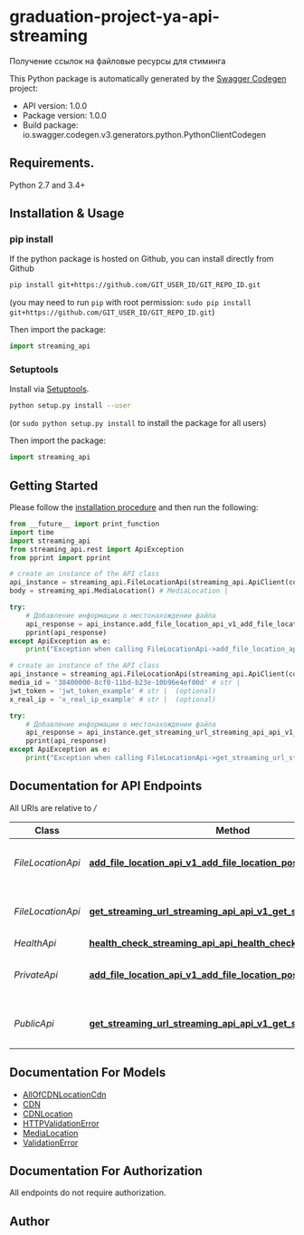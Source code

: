 # graduation-project-ya-api-streaming
Получение ссылок на файловые ресурсы для стиминга

This Python package is automatically generated by the [Swagger Codegen](https://github.com/swagger-api/swagger-codegen) project:

- API version: 1.0.0
- Package version: 1.0.0
- Build package: io.swagger.codegen.v3.generators.python.PythonClientCodegen

## Requirements.

Python 2.7 and 3.4+

## Installation & Usage
### pip install

If the python package is hosted on Github, you can install directly from Github

```sh
pip install git+https://github.com/GIT_USER_ID/GIT_REPO_ID.git
```
(you may need to run `pip` with root permission: `sudo pip install git+https://github.com/GIT_USER_ID/GIT_REPO_ID.git`)

Then import the package:
```python
import streaming_api 
```

### Setuptools

Install via [Setuptools](http://pypi.python.org/pypi/setuptools).

```sh
python setup.py install --user
```
(or `sudo python setup.py install` to install the package for all users)

Then import the package:
```python
import streaming_api
```

## Getting Started

Please follow the [installation procedure](#installation--usage) and then run the following:

```python
from __future__ import print_function
import time
import streaming_api
from streaming_api.rest import ApiException
from pprint import pprint

# create an instance of the API class
api_instance = streaming_api.FileLocationApi(streaming_api.ApiClient(configuration))
body = streaming_api.MediaLocation() # MediaLocation | 

try:
    # Добавление информации о местонахождении файла
    api_response = api_instance.add_file_location_api_v1_add_file_location_post(body)
    pprint(api_response)
except ApiException as e:
    print("Exception when calling FileLocationApi->add_file_location_api_v1_add_file_location_post: %s\n" % e)

# create an instance of the API class
api_instance = streaming_api.FileLocationApi(streaming_api.ApiClient(configuration))
media_id = '38400000-8cf0-11bd-b23e-10b96e4ef00d' # str | 
jwt_token = 'jwt_token_example' # str |  (optional)
x_real_ip = 'x_real_ip_example' # str |  (optional)

try:
    # Добавление информации о местонахождении файла
    api_response = api_instance.get_streaming_url_streaming_api_api_v1_get_streaming_url_post(media_id, jwt_token=jwt_token, x_real_ip=x_real_ip)
    pprint(api_response)
except ApiException as e:
    print("Exception when calling FileLocationApi->get_streaming_url_streaming_api_api_v1_get_streaming_url_post: %s\n" % e)
```

## Documentation for API Endpoints

All URIs are relative to */*

Class | Method | HTTP request | Description
------------ | ------------- | ------------- | -------------
*FileLocationApi* | [**add_file_location_api_v1_add_file_location_post**](docs/FileLocationApi.md#add_file_location_api_v1_add_file_location_post) | **POST** /api/v1/add_file_location | Добавление информации о местонахождении файла
*FileLocationApi* | [**get_streaming_url_streaming_api_api_v1_get_streaming_url_post**](docs/FileLocationApi.md#get_streaming_url_streaming_api_api_v1_get_streaming_url_post) | **POST** /streaming_api/api/v1/get_streaming_url | Добавление информации о местонахождении файла
*HealthApi* | [**health_check_streaming_api_api_health_check_get**](docs/HealthApi.md#health_check_streaming_api_api_health_check_get) | **GET** /streaming_api/api/health/check/ | Health Check
*PrivateApi* | [**add_file_location_api_v1_add_file_location_post**](docs/PrivateApi.md#add_file_location_api_v1_add_file_location_post) | **POST** /api/v1/add_file_location | Добавление информации о местонахождении файла
*PublicApi* | [**get_streaming_url_streaming_api_api_v1_get_streaming_url_post**](docs/PublicApi.md#get_streaming_url_streaming_api_api_v1_get_streaming_url_post) | **POST** /streaming_api/api/v1/get_streaming_url | Добавление информации о местонахождении файла

## Documentation For Models

 - [AllOfCDNLocationCdn](docs/AllOfCDNLocationCdn.md)
 - [CDN](docs/CDN.md)
 - [CDNLocation](docs/CDNLocation.md)
 - [HTTPValidationError](docs/HTTPValidationError.md)
 - [MediaLocation](docs/MediaLocation.md)
 - [ValidationError](docs/ValidationError.md)

## Documentation For Authorization

 All endpoints do not require authorization.


## Author


